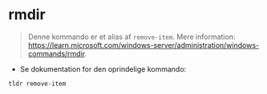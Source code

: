 # rmdir

> Denne kommando er et alias af `remove-item`.
> Mere information: <https://learn.microsoft.com/windows-server/administration/windows-commands/rmdir>.

- Se dokumentation for den oprindelige kommando:

`tldr remove-item`
